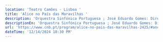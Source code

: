 ```yaml
---
location: 'Teatro Camões - Lisboa '
title: 'Alice no País das Maravilhas '
description: 'Orquestra Sinfónica Portuguesa ; José Eduardo Gomes: Direção'
descriptionEn: 'Orquestra Sinfónica Portuguesa ; José Eduardo Gomes: Direction '
url: 'https://www.cnb.pt/program/alice-no-pais-das-maravilhas-2425/#anchor=ficha'
dateTime: '12/14/2024 18:30 PM'
---
```


